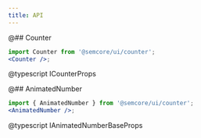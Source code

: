 ```yaml
---
title: API
---
```


@## Counter

```jsx
import Counter from '@semcore/ui/counter';
<Counter />;
```

@typescript ICounterProps

@## AnimatedNumber

```jsx
import { AnimatedNumber } from '@semcore/ui/counter';
<AnimatedNumber />;
```

@typescript IAnimatedNumberBaseProps
